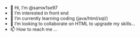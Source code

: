 - 👋 Hi, I’m @samw1se97
- 👀 I’m interested in front end
- 🌱 I’m currently learning coding (java/html/sql/)
- 💞️ I’m looking to collaborate on HTML to upgrade my skills...
- 📫 How to reach me ...

<!---
samw1se97/samw1se97 is a ✨ special ✨ repository because its `README.md` (this file) appears on your GitHub profile.
You can click the Preview link to take a look at your changes.
--->

